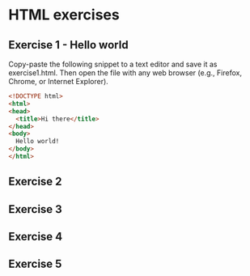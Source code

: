 # HTML exercises

## Exercise 1 - Hello world

Copy-paste the following snippet to a text editor and save it as exercise1.html.
Then open the file with any web browser (e.g., Firefox, Chrome, or Internet Explorer).

```html
<!DOCTYPE html>
<html>
<head>
  <title>Hi there</title>
</head>
<body>
  Hello world!
</body>
</html>
```

## Exercise 2

## Exercise 3

## Exercise 4

## Exercise 5



